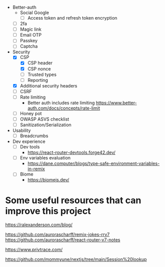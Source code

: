 - Better-auth
  - Social Google
    - [ ] Access token and refresh token encryption
  - [ ] 2fa
  - [ ] Magic link
  - [ ] Email OTP
  - [ ] Passkey
  - [ ] Captcha
- Security
  - [x] CSP
    - [x] CSP header
    - [x] CSP nonce
    - [ ] Trusted types
    - [ ] Reporting
  - [x] Additional security headers
  - [ ] CSRF
  - [ ] Rate limiting
    - Better auth includes rate limiting https://www.better-auth.com/docs/concepts/rate-limit
  - [ ] Honey pot
  - [ ] OWASP ASVS checklist
  - [ ] Sanitization/Serialization
- Usability
  - [ ] Breadcrumbs
- Dev experience
  - [ ] Dev tools
    - https://react-router-devtools.forge42.dev/
  - [ ] Env variables evaluation
    - https://dane.computer/blogs/type-safe-environment-variables-in-remix
  - [ ] Biome
    - https://biomejs.dev/

# Some useful resources that can improve this project

https://ralexanderson.com/blog/

https://github.com/aurorascharff/remix-jokes-rrv7
https://github.com/aurorascharff/react-router-v7-notes

https://www.privtrace.com/

https://github.com/mommyune/nextjs/tree/main/Session%20lookup
